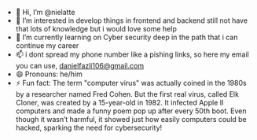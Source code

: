 - 👋 Hi, I’m @nielatte
- 👀 I’m interested in develop things in frontend and backend still not have that lots of knowledge but i would love some help
- 🌱 I’m currently learning on Cyber security deep in the path that i can continue my career
- 📫 i dont spread my phone number like a pishing links, so here my email you can use, danielfazli106@gmail.com
- 😄 Pronouns: he/him
- ⚡ Fun fact: The term "computer virus" was actually coined in the 1980s by a researcher named Fred Cohen. But the first real virus, called Elk Cloner,
  was created by a 15-year-old in 1982. It infected Apple II computers and made a funny poem pop up after every 50th boot.
  Even though it wasn’t harmful, it showed just how easily computers could be hacked, sparking the need for cybersecurity!

<!---
nielatte/nielatte is a ✨ special ✨ repository because its `README.md` (this file) appears on your GitHub profile.
You can click the Preview link to take a look at your changes.
--->
